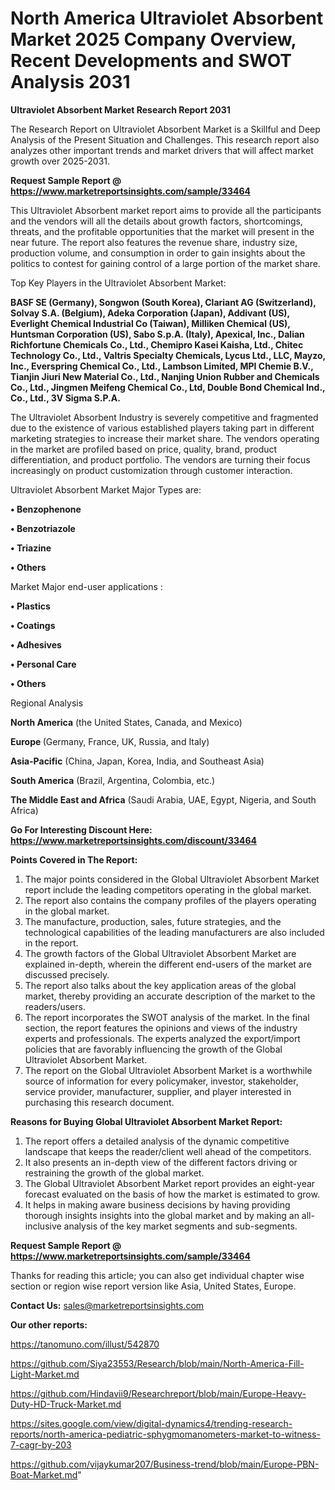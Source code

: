 # North America Ultraviolet Absorbent Market 2025 Company Overview, Recent Developments and SWOT Analysis 2031

<strong>Ultraviolet Absorbent Market Research Report 2031</strong>

The Research Report on Ultraviolet Absorbent Market is a Skillful and Deep Analysis of the Present Situation and Challenges. This research report also analyzes other important trends and market drivers that will affect market growth over 2025-2031.

<strong>Request Sample Report @ <a href=https://www.marketreportsinsights.com/sample/33464>https://www.marketreportsinsights.com/sample/33464</a></strong>

This Ultraviolet Absorbent market report aims to provide all the participants and the vendors will all the details about growth factors, shortcomings, threats, and the profitable opportunities that the market will present in the near future. The report also features the revenue share, industry size, production volume, and consumption in order to gain insights about the politics to contest for gaining control of a large portion of the market share.

Top Key Players in the Ultraviolet Absorbent Market:

<strong>BASF SE (Germany), Songwon (South Korea), Clariant AG (Switzerland), Solvay S.A. (Belgium), Adeka Corporation (Japan), Addivant (US), Everlight Chemical Industrial Co (Taiwan), Milliken Chemical (US), Huntsman Corporation (US), Sabo S.p.A. (Italy), Apexical, Inc., Dalian Richfortune Chemicals Co., Ltd., Chemipro Kasei Kaisha, Ltd., Chitec Technology Co., Ltd., Valtris Specialty Chemicals, Lycus Ltd., LLC, Mayzo, Inc., Everspring Chemical Co., Ltd., Lambson Limited, MPI Chemie B.V., Tianjin Jiuri New Material Co., Ltd., Nanjing Union Rubber and Chemicals Co., Ltd., Jingmen Meifeng Chemical Co., Ltd, Double Bond Chemical Ind., Co., Ltd., 3V Sigma S.P.A.</strong>

The Ultraviolet Absorbent Industry is severely competitive and fragmented due to the existence of various established players taking part in different marketing strategies to increase their market share. The vendors operating in the market are profiled based on price, quality, brand, product differentiation, and product portfolio. The vendors are turning their focus increasingly on product customization through customer interaction.

Ultraviolet Absorbent Market Major Types are:

<strong>•  Benzophenone

•  Benzotriazole

•  Triazine

•  Others</strong>

Market Major end-user applications :

<strong>•  Plastics

•  Coatings

•  Adhesives

•  Personal Care

•  Others</strong>

Regional Analysis

</u><strong><b>North America</b></strong> (the United States, Canada, and Mexico)

<strong><b>Europe </b></strong>(Germany, France, UK, Russia, and Italy)

<strong><b>Asia-Pacific</b></strong> (China, Japan, Korea, India, and Southeast Asia)

<strong><b>South America</b></strong> (Brazil, Argentina, Colombia, etc.)

<strong><b>The Middle East and Africa</b></strong> (Saudi Arabia, UAE, Egypt, Nigeria, and South Africa)

<strong>Go For Interesting Discount Here: <a href=https://www.marketreportsinsights.com/discount/33464>https://www.marketreportsinsights.com/discount/33464</a></strong>

<strong>Points Covered in The Report:</strong>
<ol>
  <li>The major points considered in the Global Ultraviolet Absorbent Market report include the leading competitors operating in the global market.</li>
  <li>The report also contains the company profiles of the players operating in the global market.</li>
  <li>The manufacture, production, sales, future strategies, and the technological capabilities of the leading manufacturers are also included in the report.</li>
  <li>The growth factors of the Global Ultraviolet Absorbent Market are explained in-depth, wherein the different end-users of the market are discussed precisely.</li>
  <li>The report also talks about the key application areas of the global market, thereby providing an accurate description of the market to the readers/users.</li>
  <li>The report incorporates the SWOT analysis of the market. In the final section, the report features the opinions and views of the industry experts and professionals. The experts analyzed the export/import policies that are favorably influencing the growth of the Global Ultraviolet Absorbent Market.</li>
  <li>The report on the Global Ultraviolet Absorbent Market is a worthwhile source of information for every policymaker, investor, stakeholder, service provider, manufacturer, supplier, and player interested in purchasing this research document.</li>
</ol>
<strong>Reasons for Buying Global Ultraviolet Absorbent Market Report:</strong>

<ol>
  <li>The report offers a detailed analysis of the dynamic competitive landscape that keeps the reader/client well ahead of the competitors.</li>
  <li>It also presents an in-depth view of the different factors driving or restraining the growth of the global market.</li>
  <li>The Global Ultraviolet Absorbent Market report provides an eight-year forecast evaluated on the basis of how the market is estimated to grow.</li>
  <li>It helps in making aware business decisions by having providing thorough insights insights into the global market and by making an all-inclusive analysis of the key market segments and sub-segments.</li>
</ol>
<strong>Request Sample Report @ <a href=https://www.marketreportsinsights.com/sample/33464>https://www.marketreportsinsights.com/sample/33464</a></strong>


Thanks for reading this article; you can also get individual chapter wise section or region wise report version like Asia, United States, Europe.

<strong>Contact Us:</strong>
sales@marketreportsinsights.com

<strong>Our other reports:</strong>

<a href=https://tanomuno.com/illust/542870>https://tanomuno.com/illust/542870</a>

<a href=https://github.com/Siya23553/Research/blob/main/North-America-Fill-Light-Market.md>https://github.com/Siya23553/Research/blob/main/North-America-Fill-Light-Market.md</a>

<a href=https://github.com/Hindavii9/Researchreport/blob/main/Europe-Heavy-Duty-HD-Truck-Market.md>https://github.com/Hindavii9/Researchreport/blob/main/Europe-Heavy-Duty-HD-Truck-Market.md</a>

<a href=https://sites.google.com/view/digital-dynamics4/trending-research-reports/north-america-pediatric-sphygmomanometers-market-to-witness-7-cagr-by-203>https://sites.google.com/view/digital-dynamics4/trending-research-reports/north-america-pediatric-sphygmomanometers-market-to-witness-7-cagr-by-203</a>

<a href=https://github.com/vijaykumar207/Business-trend/blob/main/Europe-PBN-Boat-Market.md>https://github.com/vijaykumar207/Business-trend/blob/main/Europe-PBN-Boat-Market.md</a>"
